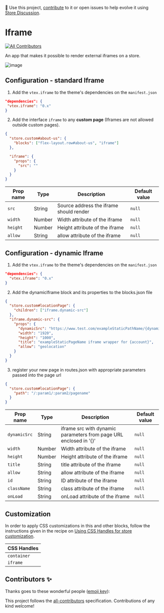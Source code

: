 📢 Use this project, [contribute](https://github.com/vtex-apps/iframe) to it or open issues to help evolve it using [Store Discussion](https://github.com/vtex-apps/store-discussion).

# Iframe

<!-- DOCS-IGNORE:start -->
<!-- ALL-CONTRIBUTORS-BADGE:START - Do not remove or modify this section -->

[![All Contributors](https://img.shields.io/badge/all_contributors-0-orange.svg?style=flat-square)](#contributors-)

<!-- ALL-CONTRIBUTORS-BADGE:END -->
<!-- DOCS-IGNORE:end -->

An app that makes it possible to render external iframes on a store.

![image](https://user-images.githubusercontent.com/18701182/67055752-abcb0500-f11f-11e9-8c24-50234214d474.png)

## Configuration - standard Iframe

1. Add the `vtex.iframe` to the theme's dependencies on the `manifest.json`

```json
"dependencies": {
 "vtex.iframe": "0.x"
}
```

2.  Add the interface `iframe` to any **custom page** (Iframes are not allowed outside custom pages).

```json
{
  "store.custom#about-us": {
    "blocks": ["flex-layout.row#about-us", "iframe"]
  },

  "iframe": {
    "props": {
      "src": ""
    }
  }
}
```

| Prop name | Type   | Description                             | Default value |
| --------- | ------ | --------------------------------------- | ------------- |
| `src`     | String | Source address the iframe should render | `null`        |
| `width`   | Number | Width attribute of the iframe           | `null`        |
| `height`  | Number | Height attribute of the iframe          | `null`        |
| `allow`   | String | allow attribute of the iframe           | `null`        |

## Configuration - dynamic Iframe

1. Add the `vtex.iframe` to the theme's dependencies on the `manifest.json`

```json
"dependencies": {
  "vtex.iframe": "0.x"
}
```

2. Add the dynamicIframe block and its properties to the blocks.json file

```json
{
  "store.custom#locationPage": {
    "children": ["iframe.dynamic-src"]
  },
  "iframe.dynamic-src": {
    "props": {
      "dynamicSrc": "https://www.test.com/exampleStaticPathName/{dynamicParam1}/{dynamicParam2}/exampleStaticPageName",
      "width": "1920",
      "height": "1000",
      "title": "exampleStaticPageName iframe wrapper for {account}",
      "allow": "geolocation"
    }
  }
}
```

3. register your new page in routes.json with appropriate parameters passed into the page url

```json
{
  "store.custom#locationPage": {
    "path": "/:param1/:param2/pagename"
  }
}
```

| Prop name    | Type   | Description                                                       | Default value |
| ------------ | ------ | ----------------------------------------------------------------- | ------------- |
| `dynamicSrc` | String | iframe src with dynamic parameters from page URL enclosed in '{}' | `null`        |
| `width`      | Number | Width attribute of the iframe                                     | `null`        |
| `height`     | Number | Height attribute of the iframe                                    | `null`        |
| `title`      | String | title attribute of the iframe                                     | `null`        |
| `allow`      | String | allow attribute of the iframe                                     | `null`        |
| `id`         | String | ID attribute of the iframe                                        | `null`        |
| `className`  | String | class attribute of the iframe                                     | `null`        |
| `onLoad`     | String | onLoad attribute of the iframe                                    | `null`        |

## Customization


In order to apply CSS customizations in this and other blocks, follow the instructions given in the recipe on [Using CSS Handles for store customization](https://vtex.io/docs/recipes/style/using-css-handles-for-store-customization).

| CSS Handles                | 
| -------------------------- |
| `container`                |
| `iframe`                   |

<!-- DOCS-IGNORE:start -->

## Contributors ✨

Thanks goes to these wonderful people ([emoji key](https://allcontributors.org/docs/en/emoji-key)):

<!-- ALL-CONTRIBUTORS-LIST:START - Do not remove or modify this section -->
<!-- prettier-ignore-start -->
<!-- markdownlint-disable -->
<!-- markdownlint-enable -->
<!-- prettier-ignore-end -->

<!-- ALL-CONTRIBUTORS-LIST:END -->

This project follows the [all-contributors](https://github.com/all-contributors/all-contributors) specification. Contributions of any kind welcome!

<!-- DOCS-IGNORE:end -->
